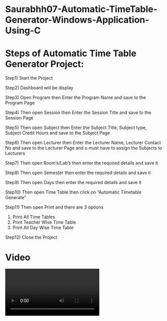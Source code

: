 # Saurabhh07-Automatic-TimeTable-Generator-Windows-Application-Using-C
# Steps of Automatic Time Table Generator Project:
Step1) Start the Project

Step2) Dashboard will be display

Step3) Open Program then Enter the Program Name and save to the Program Page

Step4) Then open Session then Enter the Session Title and save to the Session Page

Step5) Then open Subject then Enter the Subject Title, Subject type, Subject Credit Hours and save to the 
Subject Page

Step6) Then open Lecturer then Enter the Lecturer Name, Lecturer Contact No and save to the Lecturer Page
and u must have to assign the Subjects to Lecturers

Step7) Then open Room’s/Lab’s then enter the required details and save it

Step8) Then open Semester then enter the required details and save it

Step9) Then open Days then enter the required details and save it

Step10) Then open Time Table then click on “Automatic Timetable Generate”

Step11) Then open Print and there are 3 options 
  1) Print All Time Tables 
  2) Print Teacher Wise Time Table 
  3) Print All Day Wise Time Table

Step12) Close the Project

# Video 

![Video](https://github.com/Saurabhh07/Saurabhh07-Automatic-TimeTable-Generator-Windows-Application-Using-C/blob/master/Video/Automatic%20TimeTable%20Generator.mkv)

